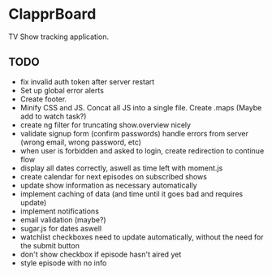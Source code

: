 # ClapprBoard

TV Show tracking application.

## TODO
- fix invalid auth token after server restart
- Set up global error alerts
- Create footer.
- Minify CSS and JS. Concat all JS into a single file. Create .maps (Maybe add to watch task?)
- create ng filter for truncating show.overview nicely
- validate signup form (confirm passwords) handle errors from server (wrong email, wrong password, etc)
- when user is forbidden and asked to login, create redirection to continue flow
- display all dates correctly, aswell as time left with moment.js
- create calendar for next episodes on subscribed shows
- update show information as necessary automatically
- implement caching of data (and time until it goes bad and requires update)
- implement notifications
- email validation (maybe?)
- sugar.js for dates aswell
- watchlist checkboxes need to update automatically, without the need for the submit button
- don't show checkbox if episode hasn't aired yet
- style episode with no info
